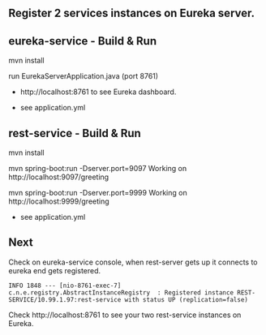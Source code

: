 ## Register 2 services instances on Eureka server.

## eureka-service - Build & Run

mvn install

run EurekaServerApplication.java (port 8761)

- http://localhost:8761 to see Eureka dashboard.

- see application.yml

## rest-service - Build & Run

mvn install

mvn spring-boot:run -Dserver.port=9097
Working on http://localhost:9097/greeting

mvn spring-boot:run -Dserver.port=9999
Working on http://localhost:9999/greeting

- see application.yml

## Next

Check on eureka-service console, when rest-server gets up it connects to eureka end gets registered.

	INFO 1848 --- [nio-8761-exec-7] c.n.e.registry.AbstractInstanceRegistry  : Registered instance REST-SERVICE/10.99.1.97:rest-service with status UP (replication=false)

Check http://localhost:8761 to see your two rest-service instances on Eureka.
